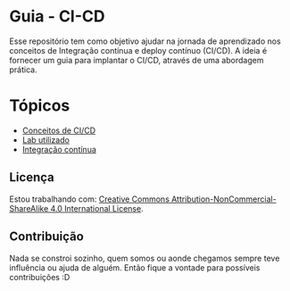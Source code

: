 # Guia - CI-CD

Esse repositório tem como objetivo ajudar na jornada de aprendizado nos conceitos de Integração contínua e deploy contínuo (CI/CD).
A ideia é fornecer um guia para implantar o CI/CD, através de uma abordagem prática.

# Tópicos 
- [Conceitos de CI/CD](https://github.com/Erickveiga02/Guia-CI-CD/blob/main/conceito/conceito.md)
- [Lab utilizado](https://github.com/Erickveiga02/Guia-CI-CD/blob/main/lab/lab.md)
- [Integração contínua](https://github.com/Erickveiga02/Guia-CI-CD/blob/main/integra%C3%A7%C3%A3o_continua%20/ci.MD)
## Licença 

Estou trabalhando com: [Creative Commons Attribution-NonCommercial-ShareAlike 4.0 International License](https://creativecommons.org/licenses/by-nc-sa/4.0/).




## Contribuição

Nada se constroi sozinho, quem somos ou aonde chegamos sempre teve influência ou ajuda de alguém.
Então fique a vontade para possíveis contribuições :D 
